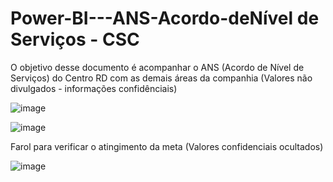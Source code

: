 # Power-BI---ANS-Acordo-deNível de Serviços - CSC
O objetivo desse documento é acompanhar o ANS (Acordo de Nível de Serviços) do Centro RD com as demais áreas da companhia (Valores não divulgados - informações confidênciais)

![image](https://github.com/user-attachments/assets/09cc2586-cc39-4722-9d1a-879c663f9803)

![image](https://github.com/user-attachments/assets/cd016553-8bae-4476-af26-d97c0fc8bc82)

Farol para verificar o atingimento da meta (Valores confidenciais ocultados)

![image](https://github.com/user-attachments/assets/9a7e0e56-5953-479a-9124-102bdd85f17a)



